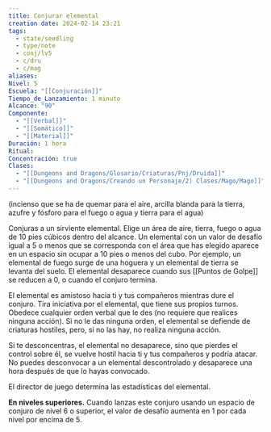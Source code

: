 ```yaml
---
title: Conjurar elemental
creation date: 2024-02-14 23:21
tags:
  - state/seedling
  - type/note
  - conj/lv5
  - c/dru
  - c/mag
aliases: 
Nivel: 5
Escuela: "[[Conjuración]]"
Tiempo_de_Lanzamiento: 1 minuto
Alcance: "90"
Componente:
  - "[[Verbal]]"
  - "[[Somático]]"
  - "[[Material]]"
Duración: 1 hora
Ritual: 
Concentración: true
Clases:
  - "[[Dungeons and Dragons/Glosario/Criaturas/Pnj/Druida]]"
  - "[[Dungeons and Dragons/Creando un Personaje/2) Clases/Mago/Mago]]"
---
```

(incienso que se ha de quemar para el aire, arcilla blanda para la tierra, azufre y fósforo para el fuego o agua y tierra para el agua)

Conjuras a un sirviente elemental. Elige un área de aire, tierra, fuego o agua de 10 pies cúbicos dentro del alcance. Un elemental con un valor de desafío igual a 5 o menos que se corresponda con el área que has elegido aparece en un espacio sin ocupar a 10 pies o menos del cubo. Por ejemplo, un elemental de fuego surge de una hoguera y un elemental de tierra se levanta del suelo. El elemental desaparece cuando sus [[Puntos de Golpe]] se reducen a 0, o cuando el conjuro termina.

El elemental es amistoso hacia ti y tus compañeros mientras dure el conjuro. Tira iniciativa por el elemental, que tiene sus propios turnos. Obedece cualquier orden verbal que le des (no requiere que realices ninguna acción). Si no le das ninguna orden, el elemental se defiende de criaturas hostiles, pero, si no las hay, no realiza ninguna acción.

Si te desconcentras, el elemental no desaparece, sino que pierdes el control sobre él, se vuelve hostil hacia ti y tus compañeros y podría atacar. No puedes desconvocar a un elemental descontrolado y desaparece una hora después de que lo hayas convocado.

El director de juego determina las estadísticas del elemental.

**En niveles superiores.** Cuando lanzas este conjuro usando un espacio de conjuro de nivel 6 o superior, el valor de desafío aumenta en 1 por cada nivel por encima de 5.